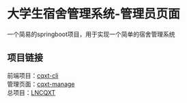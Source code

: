 # 大学生宿舍管理系统-管理员页面
一个简易的springboot项目，用于实现一个简单的宿舍管理系统  
## 项目链接
前端项目：[cqxt-cli](https://github.com/alsdhkauuhw/cqxt-manage "悬停显示")  
管理页面：[cqxt-manage](https://github.com/alsdhkauuhw/cqxt-client "悬停显示")  
总项目：[LNCQXT](https://github.com/alsdhkauuhw/LNCQXT "悬停显示")


